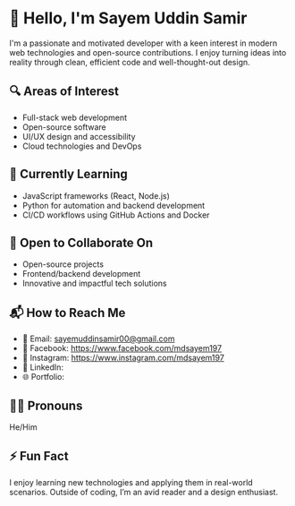 # 👋 Hello, I'm Sayem Uddin Samir

I'm a passionate and motivated developer with a keen interest in modern web technologies and open-source contributions. I enjoy turning ideas into reality through clean, efficient code and well-thought-out design.

## 🔍 Areas of Interest
- Full-stack web development  
- Open-source software  
- UI/UX design and accessibility  
- Cloud technologies and DevOps

## 📘 Currently Learning
- JavaScript frameworks (React, Node.js)  
- Python for automation and backend development  
- CI/CD workflows using GitHub Actions and Docker

## 🤝 Open to Collaborate On
- Open-source projects  
- Frontend/backend development  
- Innovative and impactful tech solutions

## 📬 How to Reach Me
- 📧 Email: sayemuddinsamir00@gmail.com
- 🔗 Facebook: https://www.facebook.com/mdsayem197
- 🔗 Instagram: https://www.instagram.com/mdsayem197
- 🔗 LinkedIn:  
- 🌐 Portfolio:

## 🧑‍💼 Pronouns
He/Him

## ⚡ Fun Fact
I enjoy learning new technologies and applying them in real-world scenarios. Outside of coding, I’m an avid reader and a design enthusiast.

<!--
SayemSamir/SayemSamir is a ✨ special ✨ repository because its README.md (this file) appears on your GitHub profile.
-->

